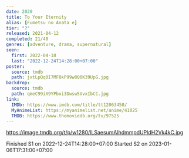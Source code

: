 ```yaml
---
date: 2020
title: To Your Eternity
alias: [Fumetsu no Anata e]
tier: "?"
released: 2021-04-12
completed: 21/40
genres: [adventure, drama, supernatural]
seen:
  first: 2022-04-18
  last: "2022-12-24T14:28:00+07:00"
poster:
  source: tmdb
  path: jxtLpQq0I7MF8kP99w0Q0K39UpG.jpg
backdrop:
  source: tmdb
  path: qmeC99iX9YPbxi3Dwsw5VvxIbCC.jpg
link:
  IMDb: https://www.imdb.com/title/tt12063450/
  MyAnimeList: https://myanimelist.net/anime/41025
  TMDB: https://www.themoviedb.org/tv/97525
---
```


<https://image.tmdb.org/t/p/w1280/lLSaesumAlhdmmpdUPldH2Vk4kC.jpg>

Finished S1 on 2022-12-24T14:28:00+07:00
Started S2 on 2023-01-06T17:31:00+07:00
